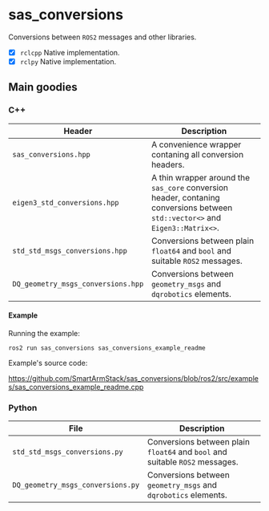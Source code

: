 # sas_conversions

Conversions between `ROS2` messages and other libraries.

- [X] `rclcpp` Native implementation.
- [X] `rclpy` Native implementation.

## Main goodies

### C++

| Header                             | Description                                                                                                                   |
|------------------------------------|-------------------------------------------------------------------------------------------------------------------------------|
| `sas_conversions.hpp`              | A convenience wrapper contaning all conversion headers.                                                                       |
| `eigen3_std_conversions.hpp`       | A thin wrapper around the `sas_core` conversion header, contaning conversions between `std::vector<>` and `Eigen3::Matrix<>`. |
| `std_std_msgs_conversions.hpp`     | Conversions between plain `float64` and `bool` and suitable `ROS2` messages.                                                  |
| `DQ_geometry_msgs_conversions.hpp` | Conversions between `geometry_msgs` and `dqrobotics` elements.                                                                |

#### Example

Running the example:

```commandline
ros2 run sas_conversions sas_conversions_example_readme
```

Example's source code:

https://github.com/SmartArmStack/sas_conversions/blob/ros2/src/examples/sas_conversions_example_readme.cpp

### Python

| File                              | Description                                                                  |
|-----------------------------------|------------------------------------------------------------------------------|
| `std_std_msgs_conversions.py`     | Conversions between plain `float64` and `bool` and suitable `ROS2` messages. |
| `DQ_geometry_msgs_conversions.py` | Conversions between `geometry_msgs` and `dqrobotics` elements.               |
